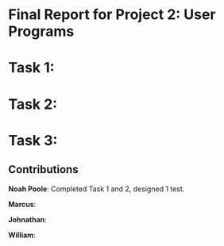 Final Report for Project 2: User Programs
===================================

# Task 1:


# Task 2:


# Task 3:


## Contributions
**Noah Poole**: Completed Task 1 and 2, designed 1 test.

**Marcus**: 

**Johnathan**: 

**William**: 


